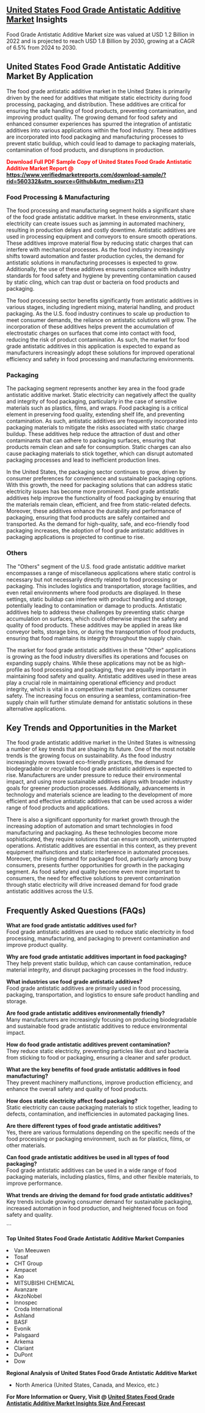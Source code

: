 <h2><a href="https://www.verifiedmarketreports.com/download-sample/?rid=560332&amp;utm_source=Github&amp;utm_medium=213" target="_blank">United States Food Grade Antistatic Additive Market</a> Insights</h2><p>Food Grade Antistatic Additive Market size was valued at USD 1.2 Billion in 2022 and is projected to reach USD 1.8 Billion by 2030, growing at a CAGR of 6.5% from 2024 to 2030.</p><p><h2>United States Food Grade Antistatic Additive Market By Application</h2><p>The food grade antistatic additive market in the United States is primarily driven by the need for additives that mitigate static electricity during food processing, packaging, and distribution. These additives are critical for ensuring the safe handling of food products, preventing contamination, and improving product quality. The growing demand for food safety and enhanced consumer experiences has spurred the integration of antistatic additives into various applications within the food industry. These additives are incorporated into food packaging and manufacturing processes to prevent static buildup, which could lead to damage to packaging materials, contamination of food products, and disruptions in production. <strong><p><span class=""><span style="color: #ff0000;"><strong>Download Full PDF Sample Copy of United States Food Grade Antistatic Additive Market Report</strong> @ </span><a href="https://www.verifiedmarketreports.com/download-sample/?rid=560332&amp;utm_source=Github&amp;utm_medium=213" target="_blank">https://www.verifiedmarketreports.com/download-sample/?rid=560332&amp;utm_source=Github&amp;utm_medium=213</a></span></p></strong></p><h3>Food Processing & Manufacturing</h3><p>The food processing and manufacturing segment holds a significant share of the food grade antistatic additive market. In these environments, static electricity can create issues such as jamming in automated machinery, resulting in production delays and costly downtime. Antistatic additives are used in processing equipment and conveyors to ensure smooth operations. These additives improve material flow by reducing static charges that can interfere with mechanical processes. As the food industry increasingly shifts toward automation and faster production cycles, the demand for antistatic solutions in manufacturing processes is expected to grow. Additionally, the use of these additives ensures compliance with industry standards for food safety and hygiene by preventing contamination caused by static cling, which can trap dust or bacteria on food products and packaging. <p>The food processing sector benefits significantly from antistatic additives in various stages, including ingredient mixing, material handling, and product packaging. As the U.S. food industry continues to scale up production to meet consumer demands, the reliance on antistatic solutions will grow. The incorporation of these additives helps prevent the accumulation of electrostatic charges on surfaces that come into contact with food, reducing the risk of product contamination. As such, the market for food grade antistatic additives in this application is expected to expand as manufacturers increasingly adopt these solutions for improved operational efficiency and safety in food processing and manufacturing environments.</p><h3>Packaging</h3><p>The packaging segment represents another key area in the food grade antistatic additive market. Static electricity can negatively affect the quality and integrity of food packaging, particularly in the case of sensitive materials such as plastics, films, and wraps. Food packaging is a critical element in preserving food quality, extending shelf life, and preventing contamination. As such, antistatic additives are frequently incorporated into packaging materials to mitigate the risks associated with static charge buildup. These additives help reduce the attraction of dust and other contaminants that can adhere to packaging surfaces, ensuring that products remain clean and safe for consumption. Static charges can also cause packaging materials to stick together, which can disrupt automated packaging processes and lead to inefficient production lines. <p>In the United States, the packaging sector continues to grow, driven by consumer preferences for convenience and sustainable packaging options. With this growth, the need for packaging solutions that can address static electricity issues has become more prominent. Food grade antistatic additives help improve the functionality of food packaging by ensuring that the materials remain clean, efficient, and free from static-related defects. Moreover, these additives enhance the durability and performance of packaging, ensuring that food products are safely contained and transported. As the demand for high-quality, safe, and eco-friendly food packaging increases, the adoption of food grade antistatic additives in packaging applications is projected to continue to rise.</p><h3>Others</h3><p>The "Others" segment of the U.S. food grade antistatic additive market encompasses a range of miscellaneous applications where static control is necessary but not necessarily directly related to food processing or packaging. This includes logistics and transportation, storage facilities, and even retail environments where food products are displayed. In these settings, static buildup can interfere with product handling and storage, potentially leading to contamination or damage to products. Antistatic additives help to address these challenges by preventing static charge accumulation on surfaces, which could otherwise impact the safety and quality of food products. These additives may be applied in areas like conveyor belts, storage bins, or during the transportation of food products, ensuring that food maintains its integrity throughout the supply chain. <p>The market for food grade antistatic additives in these "Other" applications is growing as the food industry diversifies its operations and focuses on expanding supply chains. While these applications may not be as high-profile as food processing and packaging, they are equally important in maintaining food safety and quality. Antistatic additives used in these areas play a crucial role in maintaining operational efficiency and product integrity, which is vital in a competitive market that prioritizes consumer safety. The increasing focus on ensuring a seamless, contamination-free supply chain will further stimulate demand for antistatic solutions in these alternative applications.</p><h2>Key Trends and Opportunities in the Market</h2><p>The food grade antistatic additive market in the United States is witnessing a number of key trends that are shaping its future. One of the most notable trends is the growing focus on sustainability. As the food industry increasingly moves toward eco-friendly practices, the demand for biodegradable or recyclable food grade antistatic additives is expected to rise. Manufacturers are under pressure to reduce their environmental impact, and using more sustainable additives aligns with broader industry goals for greener production processes. Additionally, advancements in technology and materials science are leading to the development of more efficient and effective antistatic additives that can be used across a wider range of food products and applications.</p><p>There is also a significant opportunity for market growth through the increasing adoption of automation and smart technologies in food manufacturing and packaging. As these technologies become more sophisticated, they require solutions that can ensure smooth, uninterrupted operations. Antistatic additives are essential in this context, as they prevent equipment malfunctions and static interference in automated processes. Moreover, the rising demand for packaged food, particularly among busy consumers, presents further opportunities for growth in the packaging segment. As food safety and quality become even more important to consumers, the need for effective solutions to prevent contamination through static electricity will drive increased demand for food grade antistatic additives across the U.S.</p><h2>Frequently Asked Questions (FAQs)</h2><p><strong>What are food grade antistatic additives used for?</strong><br>Food grade antistatic additives are used to reduce static electricity in food processing, manufacturing, and packaging to prevent contamination and improve product quality.</p><p><strong>Why are food grade antistatic additives important in food packaging?</strong><br>They help prevent static buildup, which can cause contamination, reduce material integrity, and disrupt packaging processes in the food industry.</p><p><strong>What industries use food grade antistatic additives?</strong><br>Food grade antistatic additives are primarily used in food processing, packaging, transportation, and logistics to ensure safe product handling and storage.</p><p><strong>Are food grade antistatic additives environmentally friendly?</strong><br>Many manufacturers are increasingly focusing on producing biodegradable and sustainable food grade antistatic additives to reduce environmental impact.</p><p><strong>How do food grade antistatic additives prevent contamination?</strong><br>They reduce static electricity, preventing particles like dust and bacteria from sticking to food or packaging, ensuring a cleaner and safer product.</p><p><strong>What are the key benefits of food grade antistatic additives in food manufacturing?</strong><br>They prevent machinery malfunctions, improve production efficiency, and enhance the overall safety and quality of food products.</p><p><strong>How does static electricity affect food packaging?</strong><br>Static electricity can cause packaging materials to stick together, leading to defects, contamination, and inefficiencies in automated packaging lines.</p><p><strong>Are there different types of food grade antistatic additives?</strong><br>Yes, there are various formulations depending on the specific needs of the food processing or packaging environment, such as for plastics, films, or other materials.</p><p><strong>Can food grade antistatic additives be used in all types of food packaging?</strong><br>Food grade antistatic additives can be used in a wide range of food packaging materials, including plastics, films, and other flexible materials, to improve performance.</p><p><strong>What trends are driving the demand for food grade antistatic additives?</strong><br>Key trends include growing consumer demand for sustainable packaging, increased automation in food production, and heightened focus on food safety and quality.</p>```</p><p><strong>Top United States Food Grade Antistatic Additive Market Companies</strong></p><div data-test-id=""><p><li>Van Meeuwen</li><li> Tosaf</li><li> CHT Group</li><li> Ampacet</li><li> Kao</li><li> MITSUBISHI CHEMICAL</li><li> Avanzare</li><li> AkzoNobel</li><li> Innospec</li><li> Croda International</li><li> Ashland</li><li> BASF</li><li> Evonik</li><li> Palsgaard</li><li> Arkema</li><li> Clariant</li><li> DuPont</li><li> Dow</li></p><div><strong>Regional Analysis of&nbsp;United States Food Grade Antistatic Additive Market</strong></div><ul><li dir="ltr"><p dir="ltr">North America&nbsp;(United States, Canada, and Mexico, etc.)</p></li></ul><p><strong>For More Information or Query, Visit @&nbsp;</strong><strong><a href="https://www.verifiedmarketreports.com/product/food-grade-antistatic-additive-market/?utm_source=Github&amp;utm_medium=213" target="_blank">United States Food Grade Antistatic Additive Market Insights Size And Forecast</a></strong></p></div>
